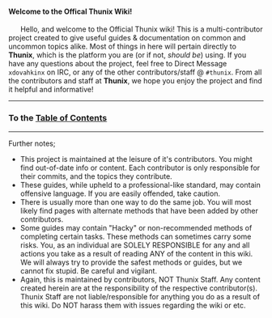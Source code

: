 <!--<center><h1>Official Thunix Wiki.</h1></center>   ~Need to Return to this at some point.-->
<!-- Buttons Here... -->
#### Welcome to the Offical Thunix Wiki!

&nbsp;&nbsp;&nbsp;&nbsp;&nbsp;&nbsp;Hello, and welcome to the Official Thunix wiki!
This is a multi-contributor project created to give useful guides & documentation on common and uncommon topics alike. Most of things in here will pertain directly to **Thunix**, which is the platform you are (or if not, _should be_) using.
If you have any questions about the project, feel free to Direct Message ``xdovahkinx`` on IRC, or any of the other contributors/staff @ ``#thunix``.
From all the contributors and staff at **Thunix**, we hope you enjoy the project and find it helpful and informative!
***
### To the [Table of Contents](tableofcontents)
***
Further notes;

  - This project is maintained at the leisure of it's contributors. You might find out-of-date info or content. Each contributor is only responsible for their commits, and the topics they contribute.
  - These guides, while upheld to a professional-like standard, may contain offensive language. If you are easily offended, take caution.
  - There is usually more than one way to do the same job. You will most likely find pages with alternate methods that have been added by other contributors.
  - Some guides may contain "Hacky" or non-recommended methods of completing certain tasks. These methods can sometimes carry some risks. You, as an individual are SOLELY RESPONSIBLE for any and all actions you take as a result of reading ANY of the content in this wiki. We will always try to provide the safest methods or guides, but we cannot fix stupid. Be careful and vigilant.
  - Again, this is maintained by contributors, NOT Thunix Staff. Any content created herein are at the responsibility of the respective contributor(s). Thunix Staff are not liable/responsible for anything you do as a result of this wiki. Do NOT harass them with issues regarding the wiki or etc.
